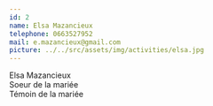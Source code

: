 ```yaml
---
id: 2
name: Elsa Mazancieux
telephone: 0663527952
mail: e.mazancieux@gmail.com
picture: ../../src/assets/img/activities/elsa.jpg
---
```

Elsa Mazancieux  
Soeur de la mariée  
Témoin de la mariée   
